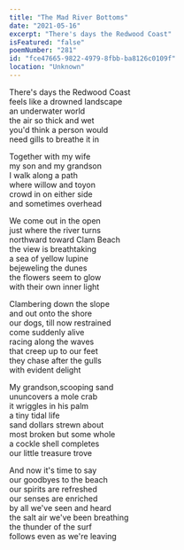 ```yaml
---
title: "The Mad River Bottoms"
date: "2021-05-16"
excerpt: "There's days the Redwood Coast"
isFeatured: "false"
poemNumber: "281"
id: "fce47665-9822-4979-8fbb-ba8126c0109f"
location: "Unknown"
---
```


There's days the Redwood Coast  
feels like a drowned landscape  
an underwater world  
the air so thick and wet  
you'd think a person would  
need gills to breathe it in

Together with my wife  
my son and my grandson  
I walk along a path  
where willow and toyon  
crowd in on either side  
and sometimes overhead

We come out in the open  
just where the river turns  
northward toward Clam Beach  
the view is breathtaking  
a sea of yellow lupine  
bejeweling the dunes  
the flowers seem to glow  
with their own inner light

Clambering down the slope  
and out onto the shore  
our dogs, till now restrained  
come suddenly alive  
racing along the waves  
that creep up to our feet  
they chase after the gulls  
with evident delight

My grandson,scooping sand  
ununcovers a mole crab  
it wriggles in his palm  
a tiny tidal life  
sand dollars strewn about  
most broken but some whole  
a cockle shell completes  
our little treasure trove

And now it's time to say  
our goodbyes to the beach  
our spirits are refreshed  
our senses are enriched  
by all we've seen and heard  
the salt air we've been breathing  
the thunder of the surf  
follows even as we're leaving
